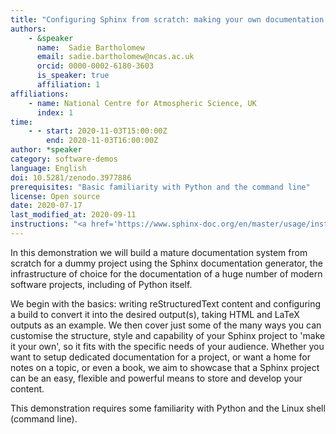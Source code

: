 ```yaml
---
title: "Configuring Sphinx from scratch: making your own documentation and making your documentation your own"
authors:
    - &speaker
      name:  Sadie Bartholomew
      email: sadie.bartholomew@ncas.ac.uk
      orcid: 0000-0002-6180-3603
      is_speaker: true
      affiliation: 1
affiliations:
    - name: National Centre for Atmospheric Science, UK
      index: 1
time: 
    - - start: 2020-11-03T15:00:00Z
        end: 2020-11-03T16:00:00Z
author: *speaker
category: software-demos
language: English
doi: 10.5281/zenodo.3977886
prerequisites: "Basic familiarity with Python and the command line"
license: Open source
date: 2020-07-17
last_modified_at: 2020-09-11
instructions: "<a href='https://www.sphinx-doc.org/en/master/usage/installation.html#installation-from-pypi' class='truncated'>https://www.sphinx-doc.org/en/master/usage/installation.html#installation-from-pypi</a>"
---
```

In this demonstration we will build a mature documentation system from scratch for a dummy project using the Sphinx documentation generator, the infrastructure of choice for the documentation of a huge number of modern software projects, including of Python itself.

We begin with the basics: writing reStructuredText content and configuring a build to convert it into the desired output(s), taking HTML and LaTeX outputs as an example. We then cover just some of the many ways you can customise the structure, style and capability of your Sphinx project to 'make it your own', so it fits with the specific needs of your audience. Whether you want to setup dedicated documentation for a project, or want a home for notes on a topic, or even a book, we aim to showcase that a Sphinx project can be an easy, flexible and powerful means to store and develop your content.

This demonstration requires some familiarity with Python and the Linux shell (command line).
